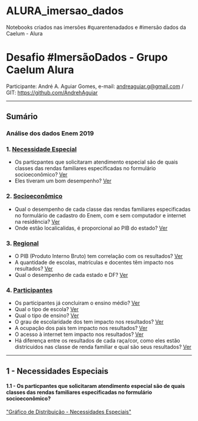 # ALURA_imersao_dados
Notebooks criados nas imersões #quarentenadados e #imersão dados da Caelum - Alura

# Desafio #ImersãoDados - Grupo Caelum Alura
Participante: André A. Aguiar Gomes, e-mail: andreaguiar.g@gmail.com  /  GIT: https://github.com/AndrehAguiar

---



## <a name="sumario">Sumário</a>
### Análise dos dados Enem 2019

### 1.   <a href="#especial">Necessidade Especial</a>
*   Os particpantes que solicitaram atendimento especial são de quais classes das rendas familiares especificadas no formulário socioeconômico? <a href="#item_1-1">Ver</a>
*   Eles tiveram um bom desempenho? <a href="#item_1-2">Ver</a>

### 2.   <a href="#economico">Socioeconômico</a>
*   Qual o desempenho de cada classe das rendas familiares especificadas no formulário de cadastro do Enem, com e sem computador e internet na residência? <a href="#item_2-1">Ver</a>
*   Onde estão localicalidas, é proporcional ao PIB do estado? <a href="#item_2-2">Ver</a>

### 3.   <a href="#regional">Regional</a>
*   O PIB (Produto Interno Bruto) tem correlação com os resultados? <a href="#item_3-1">Ver</a>
*   A quantidade de escolas, matrículas e docentes têm impacto nos resultados? <a href="#item_3-2">Ver</a>
*   Qual o desempenho de cada estado e DF? <a href="#item_3-3">Ver</a>

### 4.   <a href="#participantes">Participantes</a>
*   Os participantes já concluiram o ensino médio? <a href="#item_4-1">Ver</a>
*   Qual o tipo de escola? <a href="#item_4-2">Ver</a>
*   Qual o tipo de ensino? <a href="#item_4-3">Ver</a>
*   O grau de escolaridade dos tem impacto nos resultados? <a href="#item_4-4">Ver</a>
*   A ocupação dos pais tem impacto nos resultados? <a href="#item_4-5">Ver</a>
*   O acesso à internet tem impacto nos resultados? <a href="#item_4-6">Ver</a>
*   Há diferença entre os resultados de cada raça/cor, como eles estão districuidos nas classe de renda familiar e qual são seus resultados? <a href="#item_4-7">Ver</a>

---

## <a name="especial">1 - Necessidades Especiais</a>

#### <a name="item_1-1"></a>1.1 - Os particpantes que solicitaram atendimento especial são de quais classes das rendas familiares especificadas no formulário socioeconômico?
["Gráfico de Distribuição - Necessidades Especiais"](<img src="images/img_1-1.png?raw=true")/>)
